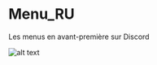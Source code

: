 # Menu_RU
Les menus en avant-première sur Discord

![alt text](https://github.com/NeldaZeram/Menu_RU/blob/eec2f25fd06d25126cabfb23c41c4a2303cc4cfc/logo_bot.png?raw=true)


